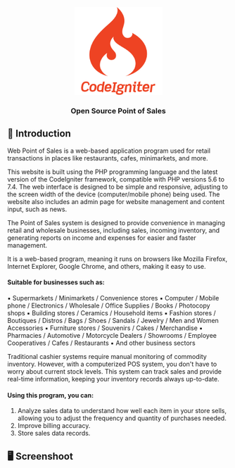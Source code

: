 <p align="center"><img src="asset/codeigniter-logo-svgrepo-com.svg" alt="Open Source Point of Sale Logo" width="auto" height="200"></p>
<h3 align="center">Open Source Point of Sales</h3>

## 👋 Introduction

Web Point of Sales is a web-based application program used for retail transactions in places like restaurants, cafes, minimarkets, and more.

This website is built using the PHP programming language and the latest version of the CodeIgniter framework, compatible with PHP versions 5.6 to 7.4. The web interface is designed to be simple and responsive, adjusting to the screen width of the device (computer/mobile phone) being used. The website also includes an admin page for website management and content input, such as news.

The Point of Sales system is designed to provide convenience in managing retail and wholesale businesses, including sales, incoming inventory, and generating reports on income and expenses for easier and faster management.

It is a web-based program, meaning it runs on browsers like Mozilla Firefox, Internet Explorer, Google Chrome, and others, making it easy to use.

#### Suitable for businesses such as:
▪ Supermarkets / Minimarkets / Convenience stores
▪ Computer / Mobile phone / Electronics / Wholesale / Office Supplies / Books / Photocopy shops
▪ Building stores / Ceramics / Household items
▪ Fashion stores / Boutiques / Distros / Bags / Shoes / Sandals / Jewelry / Men and Women Accessories
▪ Furniture stores / Souvenirs / Cakes / Merchandise
▪ Pharmacies / Automotive / Motorcycle Dealers / Showrooms / Employee Cooperatives / Cafes / Restaurants
▪ And other business sectors

Traditional cashier systems require manual monitoring of commodity inventory. However, with a computerized POS system, you don't have to worry about current stock levels. This system can track sales and provide real-time information, keeping your inventory records always up-to-date.

#### Using this program, you can:
1. Analyze sales data to understand how well each item in your store sells, allowing you to adjust the frequency and quantity of purchases needed.
2. Improve billing accuracy.
3. Store sales data records.

## 🖥️ Screenshoot
